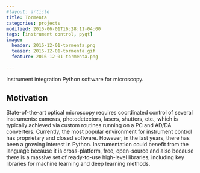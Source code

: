 ```yaml
---
#layout: article
title: Tormenta
categories: projects
modified: 2016-06-01T16:28:11-04:00
tags: [instrument control, pyqt]
image:
  header: 2016-12-01-tormenta.png
  teaser: 2016-12-01-tormenta.gif
  feature: 2016-12-01-tormenta.png

---
```


Instrument integration Python software for microscopy.

## Motivation

State-of-the-art optical microscopy requires coordinated control of several instruments: cameras, photodetectors, lasers, shutters, etc., which is typically achieved via custom routines running on a PC and AD/DA converters. Currently, the most popular environment for instrument control has proprietary and closed software. However, in the last years, there has been a growing interest in Python. Instrumentation could benefit from the language because it is cross-platform, free, open-source and also because there is a massive set of ready-to-use high-level libraries, including key libraries for machine learning and deep learning methods.

